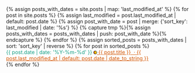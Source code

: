 <html lang="en">
<head>
  <meta charset="UTF-8">
  <meta name="viewport" content="width=device-width, initial-scale=1.0">
  <title>infoBAG</title>
</head>
<body>
  <main>
    <section>
      {% assign posts_with_dates = site.posts | map: 'last_modified_at' %}
      {% for post in site.posts %}
        {% assign last_modified = post.last_modified_at | default: post.date %}
        {% assign post_with_date = post | merge: {'sort_key': last_modified | date: '%s'} %}
        {% capture tmp %}{% assign posts_with_dates = posts_with_dates | push: post_with_date %}{% endcapture %}
      {% endfor %}
      {% assign sorted_posts = posts_with_dates | sort: 'sort_key' | reverse %}
      {% for post in sorted_posts %}
        <article>
          <time datetime="{{ post.date | date: '%Y-%m-%d' }}" style="color: #16A085;">
            {{ post.date | date: '%Y-%m-%d' }}
            <a style="color:#D35400;" href="{{ post.url }}">
              <img src="https://raw.githubusercontent.com/marioseixas/marioseixas.github.io/main/assets/gold.ico" alt="favicon">
              {{ post.title }} &nbsp;&middot; {{ post.last_modified_at | default: post.date | date_to_string }}
            </a>
          </time>
        </article>
      {% endfor %}
    </section>
  </main>
</body>
</html>
